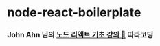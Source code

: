 # node-react-boilerplate

### John Ahn 님의 [노드 리액트 기초 강의 👶](https://www.youtube.com/playlist?list=PL9a7QRYt5fqkZC9jc7jntD1WuAogjo_9T) 따라코딩

